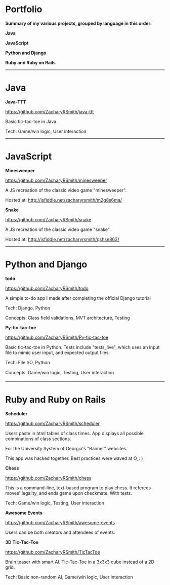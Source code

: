# Portfolio
__Summary of my various projects, grouped by language in this order:__

__Java__

__JavaScript__

__Python and Django__

__Ruby and Ruby on Rails__


___
# Java

__Java-TTT__

https://github.com/ZacharyRSmith/java-ttt

Basic tic-tac-toe in Java.

Tech: Game/win logic, User interaction


___
# JavaScript

__Minesweeper__

https://github.com/ZacharyRSmith/minesweeper

A JS recreation of the classic video game "minesweeper".

Hosted at: http://jsfiddle.net/zacharyrsmith/m2g8s6ma/

__Snake__

https://github.com/ZacharyRSmith/snake

A JS recreation of the classic video game "snake".

Hosted at: http://jsfiddle.net/zacharyrsmith/qshse863/


___
# Python and Django

__todo__

https://github.com/ZacharyRSmith/todo

A simple to-do app I made after completing the official Django tutorial

Tech: Django, Python

Concepts: Class field validations, MVT architecture, Testing

__Py-tic-tac-toe__

https://github.com/ZacharyRSmith/Py-tic-tac-toe

Basic tic-tac-toe in Python. Tests include "tests_live", which uses an input file to mimic user input, and expected output files.

Tech: File I/O, Python

Concepts: Game/win logic, Testing, User interaction


___
# Ruby and Ruby on Rails

__Scheduler__

https://github.com/ZacharyRSmith/scheduler

Users paste in html tables of class times. App displays all possible combinations of class sections.

For the University System of Georgia's "Banner" websites.

This app was hacked together. Best practices were waved at O_: )

__Chess__

https://github.com/ZacharyRSmith/chess

This is a command-line, text-based program to play chess. It referees moves' legality, and ends game upon checkmate. With tests.

Tech: Game/win logic, Testing, User interaction

__Awesome Events__

https://github.com/ZacharyRSmith/awesome-events

Users can be both creators and attendees of events.

__3D Tic-Tac-Toe__

https://github.com/ZacharyRSmith/TicTacToe

Brain teaser with smart AI. Tic-Tac-Toe in a 3x3x3 cube instead of a 2D grid.

Tech: Basic non-random AI, Game/win logic, User interaction
